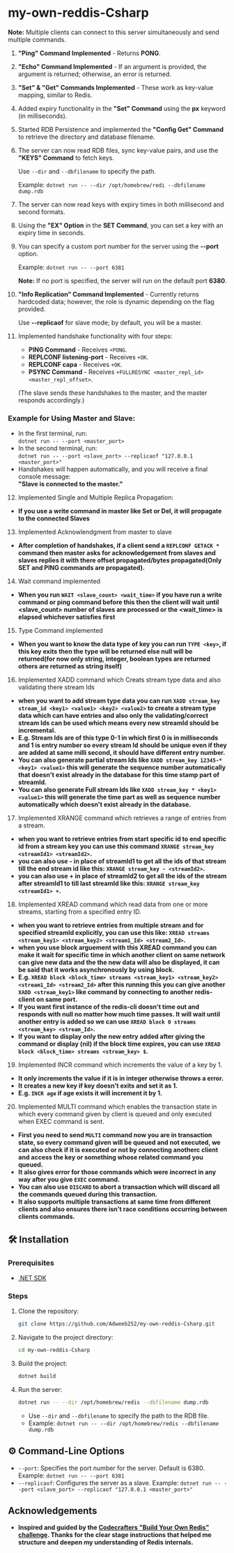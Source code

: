 # my-own-reddis-Csharp

**Note:** Multiple clients can connect to this server simultaneously and send multiple commands.

1. **"Ping" Command Implemented** - Returns **PONG**.
2. **"Echo" Command Implemented** - If an argument is provided, the argument is returned; otherwise, an error is returned.
3. **"Set" & "Get" Commands Implemented** - These work as key-value mapping, similar to Redis.
4. Added expiry functionality in the **"Set" Command** using the **px** keyword (in milliseconds).
5. Started RDB Persistence and implemented the **"Config Get" Command** to retrieve the directory and database filename.
6. The server can now read RDB files, sync key-value pairs, and use the **"KEYS" Command** to fetch keys.

   Use `--dir` and `--dbfilename` to specify the path.

   Example: `dotnet run -- --dir /opt/homebrew/redi --dbfilename dump.rdb`

7. The server can now read keys with expiry times in both millisecond and second formats.
8. Using the **"EX" Option** in the **SET Command**, you can set a key with an expiry time in seconds.
9. You can specify a custom port number for the server using the **--port** option.

   Example: `dotnet run -- --port 6381`

   **Note:** If no port is specified, the server will run on the default port **6380**.

10. **"Info Replication" Command Implemented** - Currently returns hardcoded data; however, the role is dynamic depending on the flag provided.

    Use **--replicaof** for slave mode; by default, you will be a master.

11. Implemented handshake functionality with four steps:

    - **PING Command** - Receives `+PONG`.
    - **REPLCONF listening-port** - Receives `+OK`.
    - **REPLCONF capa** - Receives `+OK`.
    - **PSYNC Command** - Receives `+FULLRESYNC <master_repl_id> <master_repl_offset>`.

    (The slave sends these handshakes to the master, and the master responds accordingly.)

### Example for Using Master and Slave:

- In the first terminal, run:  
  `dotnet run -- --port <master_port>`
- In the second terminal, run:  
  `dotnet run -- --port <slave_port> --replicaof "127.0.0.1 <master_port>"`
- Handshakes will happen automatically, and you will receive a final console message:  
  **"Slave is connected to the master."**

12. Implemented Single and Multiple Replica Propagation:

- **If you use a write command in master like Set or Del, it will propagate to the connected Slaves**

13. Implemented Acknowlendgment from master to slave

- **After completion of handshakes, if a client send a `REPLCONF GETACK *` command then master asks for acknowledgement from slaves and slaves replies it with there offset propagated/bytes propagated(Only SET and PING commands are propagated).**

14. Wait command implemented

- **When you run `WAIT <slave_count> <wait_time>` if you have run a write command or ping command before this then the client will wait until <slave_count> number of slaves are processed or the <wait_time> is elapsed whichever satisfies first**

15. Type Command implemented

- **When you want to know the data type of key you can run `TYPE <key>`, if this key exits then the type will be returned else null will be returned(for now only string, integer, boolean types are returned others are returned as string itself)**

16. Implemented XADD command which Creats stream type data and also validating there stream Ids

- **when you want to add stream type data you can run `XADD stream_key stream_id <key1> <value1> <key2> <value2>` to create a stream type data which can have entries and also only the validating/correct stream Ids can be used which means every new streamId should be incremental.**
- **E.g. Stream Ids are of this type 0-1 in which first 0 is in milliseconds and 1 is entry number so every stream Id should be unique even if they are added at same milli second, it should have different entry number.**
- **You can also generate partial stream Ids like `XADD stream_key 12345-* <key1> <value1>` this will generate the sequence number automatically that doesn't exist already in the database for this time stamp part of streamId.**
- **You can also generate Full stream Ids like `XADD stream_key * <key1> <value1>` this will generate the time part as well as sequence number automatically which doesn't exist already in the database.**

17. Implemented XRANGE command which retrieves a range of entries from a stream.

- **when you want to retrieve entries from start specific id to end specific id from a stream key you can use this command `XRANGE stream_key <streamId1> <streamId2>`.**
- **you can also use - in place of streamId1 to get all the ids of that stream till the end stream id like this: `XRANGE stream_key - <streamId2>`.**
- **you can also use + in place of streamId2 to get all the ids of the stream after streamId1 to till last streamId like this: `XRANGE stream_key <streamId1> +`.**

18. Implemented XREAD command which read data from one or more streams, starting from a specified entry ID.

- **when you want to retrieve entries from multiple stream and for specified streamId explicitly, you can use this like: `XREAD streams <stream_key1> <stream_key2> <stream1_Id> <stream2_Id>`.**
- **when you use block arguement with this XREAD command you can make it wait for specific time in which another client on same network can give new data and the the new data will also be displayed, it can be said that it works asynchronously by using block.**
- **E.g. `XREAD block <block_time> streams <stream_key1> <stream_key2> <stream1_Id> <stream2_Id>` after this running this you can give another `XADD <stream_key1>` like command by connecting to another redis-client on same port.**
- **If you want first instance of the redis-cli doesn't time out and responds with null no matter how much time passes. It will wait until another entry is added so we can use `XREAD block 0 streams <stream_key> <stream_Id>`.**
- **If you want to display only the new entry added after giving the command or display (nil) if the block time expires, you can use `XREAD block <block_time> streams <stream_key> $`.**

19. Implemented INCR command which increments the value of a key by 1.

- **It only increments the value if it is in integer otherwise throws a error.**
- **It creates a new key if key doesn't exits and set it as 1.**
- **E.g. `INCR age` if age exists it will increment it by 1.**

20. Implemented MULTI command which enables the transaction state in which every command given by client is queued and only executed when EXEC command is sent.

- **First you need to send `MULTI` command now you are in transaction state, so every command given will be queued and not executed, we can also check if it is executed or not by connecting anotherc client and access the key or something whose related command you queued.**
- **It also gives error for those commands which were incorrect in any way after you give `EXEC` command.**
- **You can also use `DISCARD` to abort a transaction which will discard all the commands queued during this transaction.**
- **It also supports multiple transactions at same time from different clients and also ensures there isn't race conditions occurring between clients commands.**

## 🛠️ Installation

### Prerequisites

- [.NET SDK](https://dotnet.microsoft.com/en-us/download)

### Steps

1.  Clone the repository:

    ```bash
    git clone https://github.com/Adweeb252/my-own-reddis-Csharp.git
    ```

2.  Navigate to the project directory:

    ```bash
    cd my-own-reddis-Csharp
    ```

3.  Build the project:

    ```bash
    dotnet build
    ```

4.  Run the server:

    ```bash
    dotnet run -- --dir /opt/homebrew/redis --dbfilename dump.rdb
    ```

    - Use `--dir` and `--dbfilename` to specify the path to the RDB file.
    - Example: `dotnet run -- --dir /opt/homebrew/redis --dbfilename dump.rdb`

## ⚙️ Command-Line Options

- `--port`: Specifies the port number for the server. Default is 6380. Example: `dotnet run -- --port 6381`
- `--replicaof`: Configures the server as a slave. Example: `dotnet run -- --port <slave_port> --replicaof "127.0.0.1 <master_port>"`

## Acknowledgements

- **Inspired and guided by the [Codecrafters "Build Your Own Redis" challenge](https://codecrafters.io/challenges/redis). Thanks for the clear stage instructions that helped me structure and deepen my understanding of Redis internals.**
